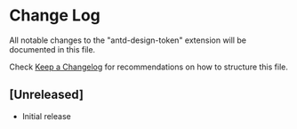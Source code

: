 # Change Log

All notable changes to the "antd-design-token" extension will be documented in this file.

Check [Keep a Changelog](http://keepachangelog.com/) for recommendations on how to structure this file.

## [Unreleased]

- Initial release
